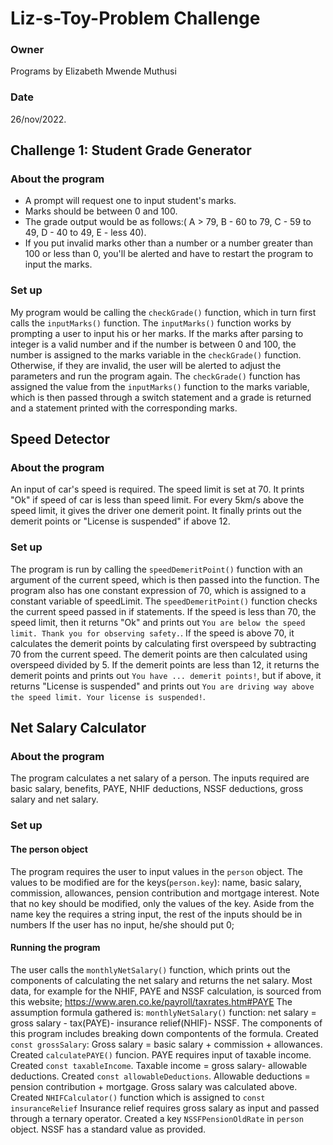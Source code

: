 # Liz-s-Toy-Problem Challenge
### Owner
Programs by Elizabeth Mwende Muthusi
### Date
26/nov/2022.

## Challenge 1: Student Grade Generator

### About the program
- A prompt will request one to input student's marks.
- Marks should be between 0 and 100.
- The grade output would be as follows:(  A > 79, B - 60 to 79, C -  59 to 49, D - 40 to 49, E - less 40).
- If you put invalid marks other than a number or a number greater than 100 or less than 0, you'll be alerted and have to restart the program to input the marks.

### Set up
My program would be calling the `checkGrade()` function, which in turn first calls the `inputMarks()` function.
The `inputMarks()` function works by prompting a user to input his or her marks. If the marks after parsing to integer is a valid number and if the number is between 0 and 100, the number is assigned to the marks variable in the `checkGrade()` function. Otherwise, if they are invalid, the user will be alerted to adjust the parameters and run the program again.
The `checkGrade()` function has assigned the value from the `inputMarks()` function to the marks variable, which is then passed through a switch statement and a grade is returned and a statement printed with the corresponding marks.

## Speed Detector

### About the program
An input of car's speed is required.
The speed limit is set at 70.
It prints "Ok" if speed of car is less than speed limit.
For every 5km/s above the speed limit, it gives the driver one demerit point.
It finally prints out the demerit points or "License is suspended" if above 12.

### Set up
The program is run by calling the `speedDemeritPoint()` function with an argument of the current speed, which is then passed into the function.
The program also has one constant expression of 70, which is assigned to a constant variable of speedLimit.
The `speedDemeritPoint()` function checks the current speed passed in if statements.
If the speed is less than 70, the speed limit, then it returns "Ok" and prints out `You are below the speed limit. Thank you for observing safety.`.
If the speed is above 70, it calculates the demerit points by calculating first overspeed by subtracting 70 from the current speed. The demerit points are then calculated using overspeed divided by 5.
If the demerit points are less than 12, it returns the demerit points and prints out `You have ... demerit points!`, but if above, it returns "License is suspended" and prints out `You are driving way above the speed limit. Your license is suspended!`.

## Net Salary Calculator

### About the program
The program calculates a net salary of a person.
The inputs required are basic salary, benefits, PAYE, NHIF deductions, NSSF deductions, gross salary and net salary.

### Set up

#### The person object
The program requires the user to input values in the `person` object.
The values to be modified are for the keys(`person.key`): name, basic salary, commission, allowances, pension contribution and mortgage interest.
Note that no key should be modified, only the values of the key.
Aside from the name key the requires a string input, the rest of the inputs should be in numbers
If the user has no input, he/she should put 0;

#### Running the program
The user calls the `monthlyNetSalary()` function, which prints out the components of calculating the net salary and returns the net salary.
Most data, for example for the NHIF, PAYE and NSSF calculation, is sourced from this website; https://www.aren.co.ke/payroll/taxrates.htm#PAYE
The assumption formula gathered is:
`monthlyNetSalary()` function:
    net salary = gross salary - tax(PAYE)- insurance relief(NHIF)- NSSF.
The components of this program includes breaking down compontents of the formula.
Created `const grossSalary`:
    Gross salary = basic salary + commission + allowances.
Created `calculatePAYE()` funcion.
PAYE requires input of taxable income. 
    Created `const taxableIncome`.
    Taxable income = gross salary- allowable deductions.
        Created `const allowableDeductions`.
        Allowable deductions = pension contribution + mortgage.
        Gross salary was calculated above.
Created `NHIFCalculator()` function which is assigned to `const insuranceRelief`
Insurance relief requires gross salary as input and passed through a ternary operator.
Created a key `NSSFPensionOldRate` in `person` object.
NSSF has a standard value as provided.



